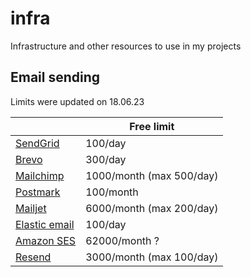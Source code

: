 # infra

Infrastructure and other resources to use in my projects

## Email sending

Limits were updated on 18.06.23

|                                                      | Free limit               |
| ---------------------------------------------------- | ------------------------ |
| [SendGrid](https://sendgrid.com/)                    | 100/day                  |
| [Brevo](https://www.brevo.com/)                      | 300/day                  |
| [Mailchimp](https://mailchimp.com/)                  | 1000/month (max 500/day) |
| [Postmark](https://postmarkapp.com/)                 | 100/month                |
| [Mailjet](https://www.mailjet.com/)                  | 6000/month (max 200/day) |
| [Elastic email](https://elasticemail.com/)           | 100/day                  |
| [Amazon SES](https://aws.amazon.com/ru/ses/pricing/) | 62000/month ?            |
| [Resend](https://resend.com/)                        | 3000/month (max 100/day) |

